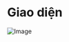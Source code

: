 # Giao diện
![Image](https://github.com/user-attachments/assets/defd1b73-4377-43a1-80e4-261071484878)
